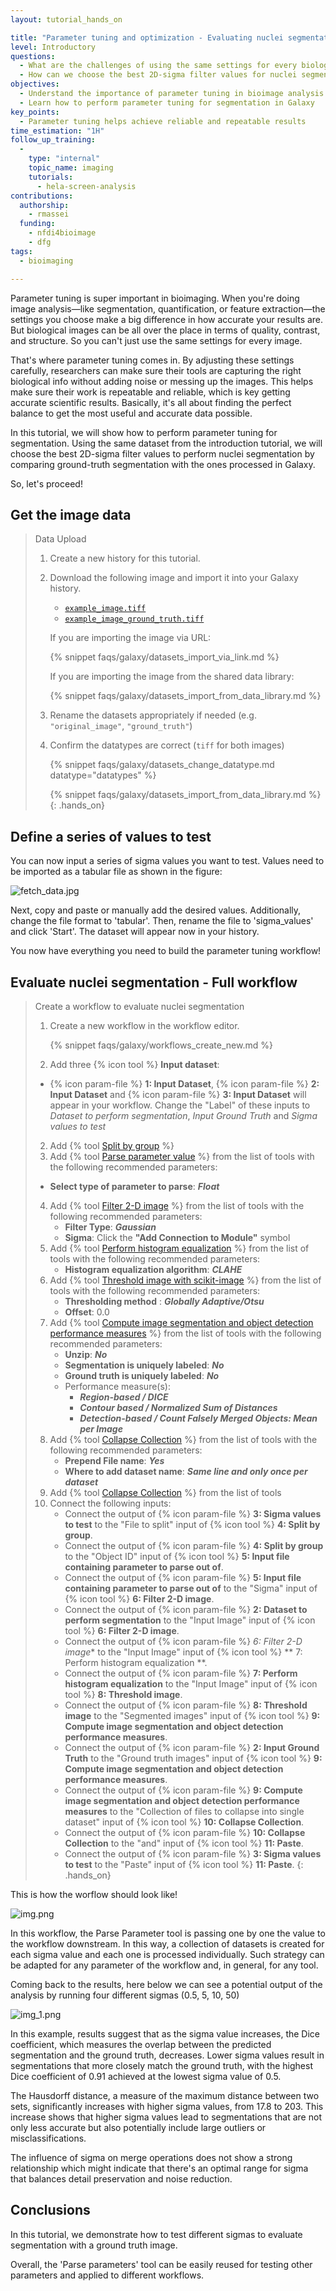 ```yaml
---
layout: tutorial_hands_on

title: "Parameter tuning and optimization - Evaluating nuclei segmentation with Galaxy"
level: Introductory
questions:
  - What are the challenges of using the same settings for every biological image, and how does parameter tuning address these challenges?
  - How can we choose the best 2D-sigma filter values for nuclei segmentation?
objectives:
  - Understand the importance of parameter tuning in bioimage analysis for achieving accurate results
  - Learn how to perform parameter tuning for segmentation in Galaxy
key_points:
  - Parameter tuning helps achieve reliable and repeatable results
time_estimation: "1H"
follow_up_training:
  -
    type: "internal"
    topic_name: imaging
    tutorials:
      - hela-screen-analysis
contributions:
  authorship:
    - rmassei
  funding:
    - nfdi4bioimage
    - dfg
tags:
  - bioimaging

---
```



Parameter tuning is super important in bioimaging. 
When you're doing image analysis—like segmentation, quantification, or feature extraction—the settings you choose make a big difference in how accurate your results are. 
But biological images can be all over the place in terms of quality, contrast, and structure. 
So you can't just use the same settings for every image. 

That's where parameter tuning comes in. 
By adjusting these settings carefully, researchers can make sure their tools are capturing the right biological info without adding noise or messing up the images. 
This helps make sure their work is repeatable and reliable, which is key getting accurate scientific results. 
Basically, it's all about finding the perfect balance to get the most useful and accurate data possible.

In this tutorial, we will show how to perform parameter tuning for segmentation. Using the same dataset from
the introduction tutorial, we will choose the best 2D-sigma filter values to perform nuclei segmentation by
comparing ground-truth segmentation with the ones processed in Galaxy.

So, let's proceed!

## Get the image data

> <hands-on-title>Data Upload</hands-on-title>
>
> 1. Create a new history for this tutorial.
>
> 2. Download the following image and import it into your Galaxy history.
>    - [`example_image.tiff`](../../images/parameter-tuning/example_image.tiff)
>    - [`example_image_ground_truth.tiff`](../../images/parameter-tuning/example_image_ground_truth.tiff)
>    
>    If you are importing the image via URL:
>
>    {% snippet faqs/galaxy/datasets_import_via_link.md %}
>
>    If you are importing the image from the shared data library:
>
>    {% snippet faqs/galaxy/datasets_import_from_data_library.md %}
>
> 3. Rename the datasets appropriately if needed (e.g. `"original_image"`, `"ground_truth"`)
>
> 4. Confirm the datatypes are correct (`tiff` for both images)
>
>    {% snippet faqs/galaxy/datasets_change_datatype.md datatype="datatypes" %}
> 
>    {% snippet faqs/galaxy/datasets_import_from_data_library.md %}
{: .hands_on}


## Define a series of values to test

You can now input a series of sigma values you want to test. Values need to be imported as a tabular file as
shown in the figure:

![fetch_data.jpg](../../images/parameter-tuning/fetch_data.jpg)

Next, copy and paste or manually add the desired values. Additionally, change the file format to 'tabular'. Then, rename the file to 'sigma_values' and click 'Start'.
The dataset will appear now in your history.


You now have everything you need to build the parameter tuning workflow!

## Evaluate nuclei segmentation - Full workflow

> <hands-on-title>Create a workflow to evaluate nuclei segmentation</hands-on-title>
>
> 1. Create a new workflow in the workflow editor.
>
>    {% snippet faqs/galaxy/workflows_create_new.md %}
>
> 
> 2. Add three {% icon tool %} **Input dataset**:
> - {% icon param-file %} **1: Input Dataset**, {% icon param-file %} **2: Input Dataset** and {% icon param-file %} **3: Input Dataset** will appear in your workflow. 
> Change the "Label" of these inputs to *Dataset to perform segmentation*, *Input Ground Truth* and *Sigma values to test*
> 2. Add {% tool [Split by group](toolshed.g2.bx.psu.edu/repos/bgruening/split_file_on_column/tp_split_on_column/0.6) %} 
> 3. Add {% tool [Parse parameter value](param_value_from_file) %} from the list of tools with the following recommended parameters:
>   - **Select type of parameter to parse**: ***Float***
> 4. Add {% tool [Filter 2-D image](toolshed.g2.bx.psu.edu/repos/imgteam/2d_simple_filter/ip_filter_standard/1.12.0+galaxy1) %} from the list of tools with the following recommended parameters: 
>    - **Filter Type**: ***Gaussian*** 
>    - **Sigma**: Click the **"Add Connection to Module"** symbol
> 5. Add {% tool [Perform histogram equalization](toolshed.g2.bx.psu.edu/repos/imgteam/2d_histogram_equalization/ip_histogram_equalization/0.18.1+galaxy0) %} from the list of tools with the following recommended parameters:
>    - **Histogram equalization algorithm**: ***CLAHE***
> 6. Add {% tool [Threshold image with scikit-image](toolshed.g2.bx.psu.edu/repos/imgteam/2d_auto_threshold/ip_threshold/0.18.1+galaxy3) %} from the list of tools with the following recommended parameters:
>    - **Thresholding method** : ***Globally Adaptive/Otsu***
>    - **Offset**: 0.0
> 7. Add {% tool [Compute image segmentation and object detection performance measures](toolshed.g2.bx.psu.edu/repos/imgteam/segmetrics/ip_segmetrics/1.4.0-2) %} from the list of tools with the following recommended parameters:
>    - **Unzip**: ***No***
>    - **Segmentation is uniquely labeled**: ***No***
>    - **Ground truth is uniquely labeled**: ***No***
>    - Performance measure(s):
>      - ***Region-based / DICE***
>      - ***Contour based / Normalized Sum of Distances***
>      - ***Detection-based / Count Falsely Merged Objects: Mean per Image***
> 8. Add {% tool [Collapse Collection](toolshed.g2.bx.psu.edu/repos/nml/collapse_collections/collapse_dataset/5.1.0) %} from the list of tools with the following recommended parameters:
>    - **Prepend File name**: ***Yes***
>    - **Where to add dataset name**: ***Same line and only once per dataset***
> 9. Add {% tool [Collapse Collection](Paste1) %} from the list of tools
> 9. Connect the following inputs:
>     - Connect the output of {% icon param-file %} **3: Sigma values to test** to the "File to split"
>     input of {% icon tool %} **4: Split by group**.
>     - Connect the output of {% icon param-file %} **4: Split by group** to the "Object ID"
>     input of {% icon tool %} **5: Input file containing parameter to parse out of**. 
>     - Connect the output of {% icon param-file %} **5: Input file containing parameter to parse out of** to the "Sigma"
>     input of {% icon tool %} **6: Filter 2-D image**. 
>     - Connect the output of {% icon param-file %} **2: Dataset to perform segmentation** to the "Input Image"
>     input of {% icon tool %} **6: Filter 2-D image**. 
>     - Connect the output of {% icon param-file %} *6: Filter 2-D image** to the "Input Image"
>     input of {% icon tool %} ** 7: Perform histogram equalization **. 
>     - Connect the output of {% icon param-file %} **7: Perform histogram equalization** to the "Input Image"
>     input of {% icon tool %} **8: Threshold image**. 
>     - Connect the output of {% icon param-file %} **8: Threshold image** to the "Segmented images"
>     input of {% icon tool %} **9: Compute image segmentation and object detection performance measures**. 
>     - Connect the output of {% icon param-file %} **2: Input Ground Truth** to the "Ground truth images"
>     input of {% icon tool %} **9: Compute image segmentation and object detection performance measures**. 
>     - Connect the output of {% icon param-file %} **9: Compute image segmentation and object detection performance measures** to the "Collection of files to collapse into single dataset"
>     input of {% icon tool %} **10: Collapse Collection**. 
>     - Connect the output of {% icon param-file %} **10: Collapse Collection** to the "and"
>     input of {% icon tool %} **11: Paste**.
>     - Connect the output of {% icon param-file %} **3: Sigma values to test** to the "Paste"
>     input of {% icon tool %} **11: Paste**.
{: .hands_on}


This is how the worflow should look like!

![img.png](../../images/parameter-tuning/workflow_parameter_tuning.png)

In this workflow, the Parse Parameter tool is passing one by one the value to the workflow downstream. In this way, a collection
of datasets is created for each sigma value and each one is processed individually.
Such strategy can be adapted for any parameter of the workflow and, in general, for any tool.

Coming back to the results, here below we can see a potential output of the analysis by running four different sigmas (0.5, 5, 10, 50)

![img_1.png](../../images/parameter-tuning/table_results.png)

In this example, results suggest that as the sigma value increases,
the Dice coefficient, which measures the overlap between the predicted segmentation and
the ground truth, decreases. Lower sigma values result in segmentations 
that more closely match the ground truth, with the highest Dice coefficient of 
0.91 achieved at the lowest sigma value of 0.5. 

The Hausdorff 
distance, a measure of the maximum distance between two sets, significantly 
increases with higher sigma values, from 17.8 to 203. This increase shows that higher sigma values lead to segmentations 
that are not only less accurate but also potentially include large outliers or
misclassifications.

The influence of sigma on merge operations does not show a strong relationship which might indicate that 
there's an optimal range for sigma 
that balances detail preservation and noise reduction. 

## Conclusions

In this tutorial, we demonstrate how to test different sigmas to 
evaluate segmentation with a ground truth image. 

Overall, the 'Parse parameters' tool 
can be easily reused for testing other parameters and applied to different workflows.